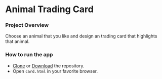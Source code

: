 # Animal Trading Card
### Project Overview
Choose an animal that you like and design an trading card that highlights that animal.
### How to run the app
* [Clone](https://github.com/DavidHoffman80/TradingCard.git) or [Download](https://github.com/DavidHoffman80/TradingCard.git) the repository.
* Open `card.html` in your favorite browser.